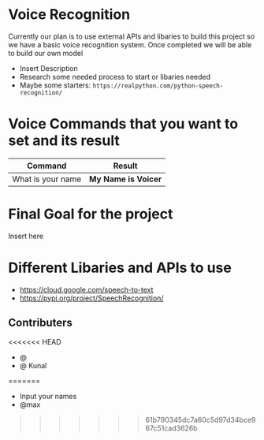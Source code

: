 # Voice Recognition
Currently our plan is to use external APIs and libaries to build this project so we have a basic voice recognition system. Once completed we will be able to build our own model 

- Insert Description
- Research some needed process to start or libaries needed
- Maybe some starters: `https://realpython.com/python-speech-recognition/`

# Voice Commands that you want to set and its result

|Command|Result|
|-|-|
|What is your name|**My Name is Voicer**|
# Final Goal for the project
Insert here
# Different Libaries and APIs to use
- https://cloud.google.com/speech-to-text
- https://pypi.org/project/SpeechRecognition/


## Contributers

<<<<<<< HEAD
- @
- @ Kunal

=======
- Input your names
- @max
>>>>>>> 61b790345dc7a60c5d97d34bce967c51cad3626b

